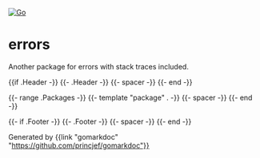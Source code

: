 [![Go](https://github.com/rclark/errors/actions/workflows/go.yml/badge.svg?branch=main)](https://github.com/rclark/errors/actions/workflows/go.yml)

# errors

Another package for errors with stack traces included.

{{if .Header -}}
	{{- .Header -}}
	{{- spacer -}}
{{- end -}}

{{- range .Packages -}}
	{{- template "package" . -}}
	{{- spacer -}}
{{- end -}}

{{- if .Footer -}}
	{{- .Footer -}}
	{{- spacer -}}
{{- end -}}

Generated by {{link "gomarkdoc" "https://github.com/princjef/gomarkdoc"}}
